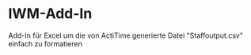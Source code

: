 # IWM-Add-In
Add-In für Excel um die von ActiTime generierte Datei "Staffoutput.csv" einfach zu formatieren
